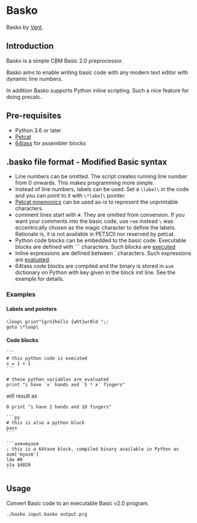 # Basko

Basko by [Vent](https://csdb.dk/scener/?id=1073).

## Introduction

Basko is a simple CBM Basic 2.0 preprocessor. 

Basko aims to enable writing basic code with any modern text editor with dynamic line numbers.

In addition Basko supports Python inline scripting. Such a nice feature for doing precalc.

## Pre-requisites

* Python 3.6 or later
* [Petcat](http://manpages.ubuntu.com/manpages/bionic/man1/petcat.1.html)
* [64tass](http://tass64.sourceforge.net/) for assembler blocks

## .basko file format - Modified Basic syntax

* Line numbers can be omitted. The script creates running line number from 0 onwards. This makes programming more simple.
* Instead of line numbers, labels can be used. Set a `\label\` in the code and you can point to it with `\*label\` pointer.
* [Petcat mnemonics](https://www.c64-wiki.com/wiki/PETSCII_Codes_in_Listings) can be used as-is to represent the unprintable characters.
* comment lines start with `#`. They are omitted from conversion. If you want your comments into the basic code, use `rem` instead
`\` was eccentrically chosen as the magic character to define the labels. Rationale is, it is not available in PETSCII nor reserved by petcat.
* Python code blocks can be embedded to the basic code. Executable blocks are defined with ``` characters. Such blocks are [executed](https://docs.python.org/3/library/functions.html#exec)
* Inline expressions are defined between ` characters. Such expressions are [evaluated](https://docs.python.org/3/library/functions.html#eval).
* 64tass code blocks are compiled and the binary is stored in `asm` dictionary on Python with key given in the block init line. See the example for details.

### Examples

#### Labels and pointers
```
\loop\ print"{grn}hello {wht}wr0ld ";:
goto \*loop\
```

#### Code blocks
````` 
```
# this python code is executed
x = 1 + 1
```

# these python variables are evaluated
print "i have `x` hands and `5 * x` fingers"

````` 
will result as

```
0 print "i have 2 hands and 10 fingers"
```

````` 
```py
# this is also a python block
pass
```
````` 

````` 
```asm=myasm
; this is a 64tasm block, compiled binary available in Python as asm['myasm']
lda #0
sta $d020
```
````` 

## Usage

Convert Basic code to an executable Basic v2.0 program.

```
./basko input.basko output.prg
```
